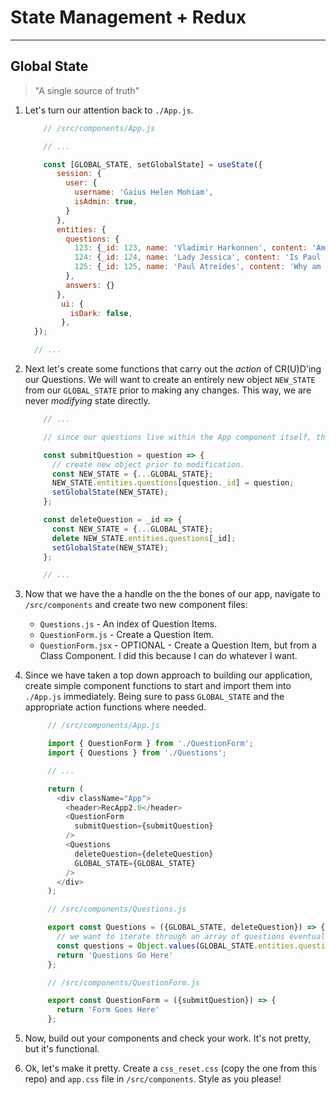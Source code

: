 # State Management + Redux
---

## Global State

> "A single source of truth"

1. Let's turn our attention back to `./App.js`. 

      ~~~js
          // /src/components/App.js

          // ...

          const [GLOBAL_STATE, setGlobalState] = useState({
             session: {
               user: {
                 username: 'Gaius Helen Mohiam',
                 isAdmin: true,
               }
             },
             entities: {
               questions: {
                 123: {_id: 123, name: 'Vladimir Harkonnen', content: 'Am I the drama?' },
                 124: {_id: 124, name: 'Lady Jessica', content: 'Is Paul the Kwisatz Haderach?' },
                 125: {_id: 125, name: 'Paul Atreides', content: 'Why am I always dreaming of Arrakis?' },
               },
               answers: {}
             },
              ui: {
                isDark: false,
              },
        });

        // ...

      ~~~


2. Next let's create some functions that carry out the *action* of CR(U)D'ing our Questions. We will want to create an entirely new object `NEW_STATE` from our `GLOBAL_STATE` prior to making any changes. This way, we are never *modifying* state directly.

      ~~~js
          // ...

          // since our questions live within the App component itself, there is no need for a READ action.

          const submitQuestion = question => {
            // create new object prior to modification.
            const NEW_STATE = {...GLOBAL_STATE};
            NEW_STATE.entities.questions[question._id] = question;
            setGlobalState(NEW_STATE);
          };

          const deleteQuestion = _id => {
            const NEW_STATE = {...GLOBAL_STATE};
            delete NEW_STATE.entities.questions[_id];
            setGlobalState(NEW_STATE);
          };

          // ...

      ~~~

3. Now that we have the a handle on the the bones of our app, navigate to `/src/components` and create two new component files:
   - `Questions.js` - An index of Question Items.
   - `QuestionForm.js` - Create a Question Item. 
   - `QuestionForm.jsx` - OPTIONAL - Create a Question Item, but from a Class Component. I did this because I can do whatever I want.

4. Since we have taken a top down approach to building our application, create simple component functions to start and import them into `./App.js` immediately. Being sure to pass `GLOBAL_STATE` and the appropriate action functions where needed. 

    ~~~js
         // /src/components/App.js

         import { QuestionForm } from './QuestionForm';
         import { Questions } from './Questions';

         // ...

         return (
           <div className="App">
             <header>RecApp2.0</header>
             <QuestionForm 
               submitQuestion={submitQuestion}
             />
             <Questions 
               deleteQuestion={deleteQuestion}
               GLOBAL_STATE={GLOBAL_STATE}
             />
           </div>
         );

         // /src/components/Questions.js

         export const Questions = ({GLOBAL_STATE, deleteQuestion}) => {
           // we want to iterate through an array of questions eventually.
           const questions = Object.values(GLOBAL_STATE.entities.questions)
           return 'Questions Go Here'
         };

         // /src/components/QuestionForm.js

         export const QuestionForm = ({submitQuestion}) => {
           return 'Form Goes Here'
         };

    ~~~

5. Now, build out your components and check your work. It's not pretty, but it's functional.

6. Ok, let's make it pretty. Create a `css_reset.css` (copy the one from this repo) and `app.css` file in `/src/components`. Style as you please!

